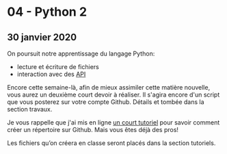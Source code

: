 # 04 - Python 2

## 30 janvier 2020

On poursuit notre apprentissage du langage Python:

* lecture et écriture de fichiers
* interaction avec des [API](https://fr.wikipedia.org/wiki/Interface_de_programmation)

Encore cette semaine-là, afin de mieux assimiler cette matière nouvelle, vous aurez un deuxième court devoir à réaliser. Il s'agira encore d'un script que vous posterez sur votre compte Github. Détails et tombée dans la section travaux.

Je vous rappelle que j'ai mis en ligne [un court tutoriel](https://medium.com/@jeanhuguesroy/comment-partager-votre-script-sur-github-9f7116d86034#.2tmiks68i) pour savoir comment créer un répertoire sur Github. Mais vous êtes déjà des pros!

Les fichiers qu’on créera en classe seront placés dans la section tutoriels.

